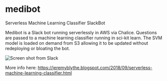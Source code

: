 # medibot
Serverless Machine Learning Classifier SlackBot

Medibot is a Slack bot running serverlessly in AWS via Chalice. Questions are passed to a machine learning classifier running in sci-kit learn. The SVM model is loaded on demand from S3 allowing it to be updated without redeploying or bloating the bot.
 
![Screen shot from Slack](https://4.bp.blogspot.com/-736_Xo3gl5Y/W52Jiik2egI/AAAAAAABWuk/AI10Tearcdcp_28wg8Rfg6j0A6d29Vf_ACLcBGAs/s1600/Bot-smudged.png "Screen shot from Slack")

More info here: https://jeremyblythe.blogspot.com/2018/09/serverless-machine-learning-classifier.html
